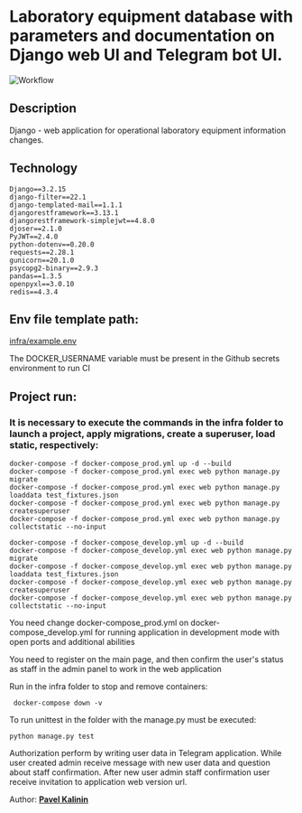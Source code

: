 # Laboratory equipment database with parameters and documentation on Django web UI and Telegram bot UI.

![Workflow](https://github.com/Pavelkalininn/laboratory_equipments/actions/workflows/main.yml/badge.svg)


## Description

Django - web application for operational laboratory equipment information changes.

## Technology

    Django==3.2.15
    django-filter==22.1
    django-templated-mail==1.1.1
    djangorestframework==3.13.1
    djangorestframework-simplejwt==4.8.0
    djoser==2.1.0
    PyJWT==2.4.0
    python-dotenv==0.20.0
    requests==2.28.1
    gunicorn==20.1.0
    psycopg2-binary==2.9.3
    pandas==1.3.5
    openpyxl==3.0.10
    redis==4.3.4

## Env file template path: 

[infra/example.env](./infra/example.env)

The DOCKER_USERNAME variable must be present in the Github secrets environment to run CI

## Project run:

### It is necessary to execute the commands in the infra folder to launch a project, apply migrations, create a superuser, load static, respectively:
    
    docker-compose -f docker-compose_prod.yml up -d --build
    docker-compose -f docker-compose_prod.yml exec web python manage.py migrate
    docker-compose -f docker-compose_prod.yml exec web python manage.py loaddata test_fixtures.json
    docker-compose -f docker-compose_prod.yml exec web python manage.py createsuperuser
    docker-compose -f docker-compose_prod.yml exec web python manage.py collectstatic --no-input

    docker-compose -f docker-compose_develop.yml up -d --build
    docker-compose -f docker-compose_develop.yml exec web python manage.py migrate
    docker-compose -f docker-compose_develop.yml exec web python manage.py loaddata test_fixtures.json
    docker-compose -f docker-compose_develop.yml exec web python manage.py createsuperuser
    docker-compose -f docker-compose_develop.yml exec web python manage.py collectstatic --no-input

You need change docker-compose_prod.yml on docker-compose_develop.yml for running application in development mode with open ports and additional abilities

You need to register on the main page, and then confirm the user's status as staff in the admin panel to work in the web application

Run in the infra folder to stop and remove containers:

     docker-compose down -v

To run unittest in the folder with the manage.py must be executed:

    python manage.py test

Authorization perform by writing user data in Telegram application.
While user created admin receive message with new user data and question about staff confirmation. 
After new user admin staff confirmation user receive invitation to application web version url.


Author: [__Pavel Kalinin__](https://github.com/Pavelkalininn)
